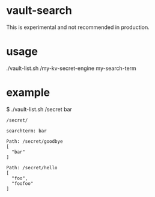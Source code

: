 # vault-search
This is experimental and not recommended in production.

# usage
./vault-list.sh /my-kv-secret-engine my-search-term 

# example
$ ./vault-list.sh /secret bar


    /secret/

    searchterm: bar

    Path: /secret/goodbye
    [
      "bar"
    ]

    Path: /secret/hello
    [
      "foo",
      "foofoo"
    ]
